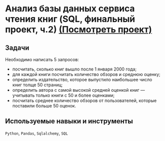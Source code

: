 # Анализ базы данных сервиса чтения книг (SQL, финальный проект, ч.2) [(Посмотреть проект)](https://github.com/alexeybutyrin/YPracticum/blob/25c065a6e6d493454267af9f235fe2229494e34f/12.2%20SQL/SQL_2.ipynb%20)

## Задачи
Необходимо написать 5 запросов:
* посчитать, сколько книг вышло после 1 января 2000 года;
* для каждой книги посчитать количество обзоров и среднюю оценку;
* определить издательство, которое выпустило наибольшее число книг толще 50 страниц;
* определить автора с самой высокой средней оценкой книг — учитывать только книги с 50 и более оценками;
* посчитать среднее количество обзоров от пользователей, которые поставили больше 50 оценок.

## Используемые навыки и инструменты
`Python`, `Pandas`, `Sqlalchemy`, `SQL`


